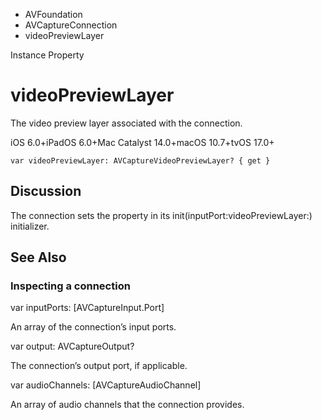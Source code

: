 

- AVFoundation
- AVCaptureConnection
-  videoPreviewLayer 

Instance Property

# videoPreviewLayer

The video preview layer associated with the connection.

iOS 6.0+iPadOS 6.0+Mac Catalyst 14.0+macOS 10.7+tvOS 17.0+

``` source
var videoPreviewLayer: AVCaptureVideoPreviewLayer? { get }
```

## Discussion

The connection sets the property in its init(inputPort:videoPreviewLayer:) initializer.

## See Also

### Inspecting a connection

var inputPorts: [AVCaptureInput.Port]

An array of the connection’s input ports.

var output: AVCaptureOutput?

The connection’s output port, if applicable.

var audioChannels: [AVCaptureAudioChannel]

An array of audio channels that the connection provides.

